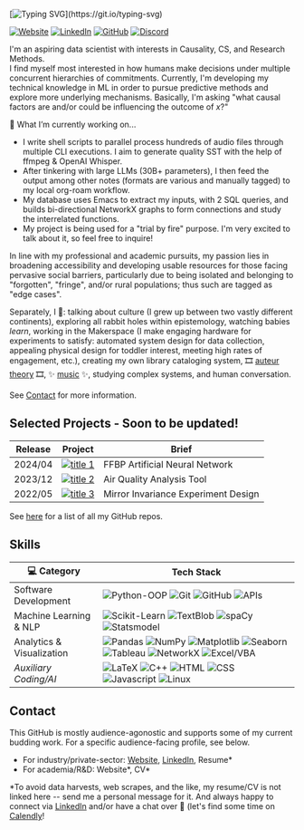 [![Typing SVG](https://readme-typing-svg.demolab.com?font=Fira+Code&duration=1000&pause=1000&vCenter=true&width=435&lines=April+Mariko+Salazar;Seasoned+Fintech+Professional...;...Turned+Data+Science+Student!;Current:+Cog+Dev+Research;Past:+pre-regulation+Crypto;>>+One+of+the+first+hires+at+Ripple;>>+One+of+the+first+hires+at+Affirm;Now+going+after+what+I+🤍.;Pleased+to+meet+you!)](https://git.io/typing-svg)

[![Website](https://img.shields.io/badge/website-343434?style=for-the-badge&logo=About.me&logoColor=white)](https://midnightinaperfect.world)
[![LinkedIn](https://img.shields.io/badge/linkedin-%230077B5.svg?&style=for-the-badge&logo=linkedin&logoColor=white)](https://www.linkedin.com/in/aprilms/)
[![GitHub](https://img.shields.io/badge/-Github-333?style=for-the-badge&logo=GitHub&logoColor=white)](https://github.com/aprilmarikosalazar)
[![Discord](https://img.shields.io/badge/Discord-7289DA?style=for-the-badge&logo=discord&logoColor=white)](https://discordapp.com/users/745449345737949194)

I'm an aspiring data scientist with interests in Causality, CS, and Research Methods. \
I find myself most interested in how humans make decisions under multiple concurrent hierarchies of commitments. Currently, I'm developing my technical knowledge in ML in order to pursue predictive methods and explore more underlying mechanisms. Basically, I'm asking "what causal factors are and/or could be influencing the outcome of *x*?"

🌱 What I’m currently working on...
- I write shell scripts to parallel process hundreds of audio files through multiple CLI executions. I aim to generate quality SST with the help of ffmpeg & OpenAI Whisper.
- After tinkering with large LLMs (30B+ parameters), I then feed the output among other notes (formats are various and manually tagged) to my local org-roam workflow.
- My database uses Emacs to extract my inputs, with 2 SQL queries, and builds bi-directional NetworkX graphs to form connections and study the interrelated functions.
- My project is being used for a "trial by fire" purpose. I'm very excited to talk about it, so feel free to inquire!
  
In line with my professional and academic pursuits, my passion lies in broadening accessibility and developing usable resources for those facing pervasive social barriers, particularly due to being isolated and belonging to "forgotten", "fringe", and/or rural populations; thus such are tagged as "edge cases".

Separately, I 🤍: talking about culture (I grew up between two vastly different continents), exploring all rabbit holes within epistemology, watching babies *learn*, working in the Makerspace (I make engaging hardware for experiments to satisfy: automated system design for data collection, appealing physical design for toddler interest, meeting high rates of engagement, etc.), creating my own library cataloging system, 🎞️ [auteur theory](https://mubi.com/en/users/10661269/lists) 🎞️, ✨ [music](https://open.spotify.com/user/123380108) ✨, studying complex systems, and human conversation.

See [Contact](#contact) for more information.

## Selected Projects - Soon to be updated!

| **Release** | **Project** | **Brief**
| - | - | - 
| 2024/04 | [![title 1](https://img.shields.io/badge/SDinPy-black?logo=github&logoColor=white)](https://github.com/aprilmarikosalazar/SDinPy) | FFBP Artificial Neural Network
| 2023/12 | [![title 2](https://img.shields.io/badge/OOPinPy-black?logo=github&logoColor=white)](https://github.com/aprilmarikosalazar/OOPinPy) | Air Quality Analysis Tool
| 2022/05 | [![title 3](https://img.shields.io/badge/GopnikLab-black?logo=github&logoColor=white)](https://github.com/aprilmarikosalazar/gopnik-lab-mi-task) | Mirror Invariance Experiment Design

See [here](https://github.com/aprilmarikosalazar/my-directory) for a list of all my GitHub repos.

## Skills

| 💻 **Category** | **Tech Stack**
| - | -
| Software Development |![Python-OOP](https://img.shields.io/badge/Python-OOP-blue?logo=python&logoColor=white) ![Git](https://img.shields.io/badge/Git-black?logo=git&logoColor=white) ![GitHub](https://img.shields.io/badge/GitHub-black?logo=github&logoColor=white) ![APIs](https://img.shields.io/badge/APIs-black?logoColor=white)
| Machine Learning & NLP | ![Scikit-Learn](https://img.shields.io/badge/Scikit--Learn-orange?logo=scikitlearn&logoColor=white) ![TextBlob](https://img.shields.io/badge/TextBlob-black?logo=TextBlob&logoColor=white) ![spaCy](https://img.shields.io/badge/spaCy-blue?logo=spacy&logoColor=white) ![Statsmodel](https://img.shields.io/badge/Statsmodel-darkgreen?logo=statsmodel&logoColor=white)
| Analytics & Visualization | ![Pandas](https://img.shields.io/badge/Pandas-black?logo=pandas&logoColor=white) ![NumPy](https://img.shields.io/badge/NumPy-blue?logo=numpy&logoColor=white) ![Matplotlib](https://img.shields.io/badge/Matplotlib-black?logo=matplotlib&logoColor=white) ![Seaborn](https://img.shields.io/badge/Seaborn-blue?logo=seaborn&logoColor=white) ![Tableau](https://img.shields.io/badge/Tableau-white?logo=tableau&logoColor=black) ![NetworkX](https://img.shields.io/badge/NetworkX-orange?logo=NetworkX&logoColor=white) ![Excel/VBA](https://img.shields.io/badge/Excel%2FVBA-darkgreen?logo=microsoftexcel&logoColor=white) 
| *Auxiliary Coding/AI* | ![LaTeX](https://img.shields.io/badge/LaTeX-teal?logo=LaTeX&logoColor=white) ![C++](https://img.shields.io/badge/C%2B%2B-blue?logo=cplusplus&logoColor=white) ![HTML](https://img.shields.io/badge/HTML-darkgreen?logo=html5&logoColor=white) ![CSS](https://img.shields.io/badge/CSS-darkgreen?logo=css3&logoColor=white) ![Javascript](https://img.shields.io/badge/JavaScript-gold?logo=javascript&logoColor=black) ![Linux](https://img.shields.io/badge/Linux-black?logo=linux&logoColor=white)

## Contact

This GitHub is mostly audience-agonostic and supports some of my current budding work. For a specific audience-facing profile, see below.
- For industry/private-sector: [Website](http://midnightinaperfect.world), [LinkedIn](https://www.linkedin.com/in/aprilms/), Resume*
- For academia/R&D: Website*, CV*

*To avoid data harvests, web scrapes, and the like, my resume/CV is not linked here -- send me a personal message for it. And always happy to connect via [LinkedIn](https://www.linkedin.com/in/aprilms/) and/or have a chat over 🍵 (let's find some time on [Calendly](https://calendly.com/aprilms)!
